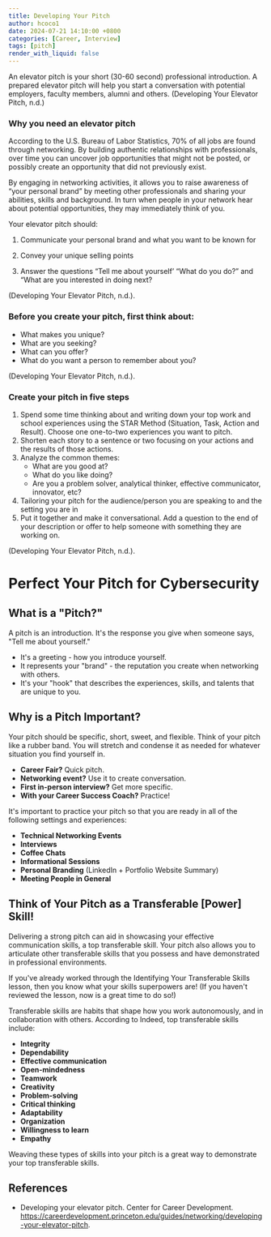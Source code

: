 ```yaml
---
title: Developing Your Pitch
author: hcoco1
date: 2024-07-21 14:10:00 +0800
categories: [Career, Interview]
tags: [pitch]
render_with_liquid: false
---
```


An elevator pitch is your short (30-60 second) professional introduction. A prepared elevator pitch will help you start a conversation with potential employers, faculty members, alumni and others. (Developing Your Elevator Pitch, n.d.)


### Why you need an elevator pitch

According to the U.S. Bureau of Labor Statistics, 70% of all jobs are found through networking. By building authentic relationships with professionals, over time you can uncover job opportunities that might not be posted, or possibly create an opportunity that did not previously exist.

By engaging in networking activities, it allows you to raise awareness of “your personal brand” by meeting other professionals and sharing your abilities, skills and background. In turn when people in your network hear about potential opportunities, they may immediately think of you.

Your elevator pitch should:

1. Communicate your personal brand and what you want to be known for

2. Convey your unique selling points

3. Answer the questions “Tell me about yourself’ “What do you do?” and “What are you interested in doing next?

(Developing Your Elevator Pitch, n.d.).

### Before you create your pitch, first think about:

- What makes you unique?
- What are you seeking?
- What can you offer?
- What do you want a person to remember about you?

(Developing Your Elevator Pitch, n.d.).

### Create your pitch in five steps

1. Spend some time thinking about and writing down your top work and school experiences using the STAR Method (Situation, Task, Action and Result). Choose one one-to-two experiences you want to pitch.
2. Shorten each story to a sentence or two focusing on your actions and the results of those actions.
3. Analyze the common themes:
    - What are you good at?
    - What do you like doing?
    - Are you a problem solver, analytical thinker, effective communicator, innovator, etc?
4. Tailoring your pitch for the audience/person you are speaking to and the setting you are in
5. Put it together and make it conversational. Add a question to the end of your description or offer to help someone with something they are working on. 

(Developing Your Elevator Pitch, n.d.).


# Perfect Your Pitch for Cybersecurity

## What is a "Pitch?"

A pitch is an introduction. It's the response you give when someone says, "Tell me about yourself."
- It's a greeting - how you introduce yourself.
- It represents your "brand" - the reputation you create when networking with others.
- It's your "hook" that describes the experiences, skills, and talents that are unique to you.

## Why is a Pitch Important?

Your pitch should be specific, short, sweet, and flexible. Think of your pitch like a rubber band. You will stretch and condense it as needed for whatever situation you find yourself in.
- **Career Fair?** Quick pitch.
- **Networking event?** Use it to create conversation.
- **First in-person interview?** Get more specific.
- **With your Career Success Coach?** Practice!

It's important to practice your pitch so that you are ready in all of the following settings and experiences:
- **Technical Networking Events**
- **Interviews**
- **Coffee Chats**
- **Informational Sessions**
- **Personal Branding** (LinkedIn + Portfolio Website Summary)
- **Meeting People in General**

## Think of Your Pitch as a Transferable [Power] Skill!

Delivering a strong pitch can aid in showcasing your effective communication skills, a top transferable skill. Your pitch also allows you to articulate other transferable skills that you possess and have demonstrated in professional environments.

If you've already worked through the Identifying Your Transferable Skills lesson, then you know what your skills superpowers are! (If you haven't reviewed the lesson, now is a great time to do so!)

Transferable skills are habits that shape how you work autonomously, and in collaboration with others. According to Indeed, top transferable skills include:

- **Integrity**
- **Dependability**
- **Effective communication**
- **Open-mindedness**
- **Teamwork**
- **Creativity**
- **Problem-solving**
- **Critical thinking**
- **Adaptability**
- **Organization**
- **Willingness to learn**
- **Empathy**

Weaving these types of skills into your pitch is a great way to demonstrate your top transferable skills.


## References

- Developing your elevator pitch. Center for Career Development. https://careerdevelopment.princeton.edu/guides/networking/developing-your-elevator-pitch.
